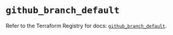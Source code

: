 # `github_branch_default`

Refer to the Terraform Registry for docs: [`github_branch_default`](https://registry.terraform.io/providers/integrations/github/5.44.0/docs/resources/branch_default).
